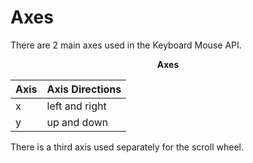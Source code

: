 # Axes

There are 2 main axes used in the Keyboard Mouse API.

<center><b>Axes</b></center>

| Axis | Axis Directions |
| ---- | --------------- |
| x    | left and right  |
| y    | up and down     |

There is a third axis used separately for the scroll wheel.